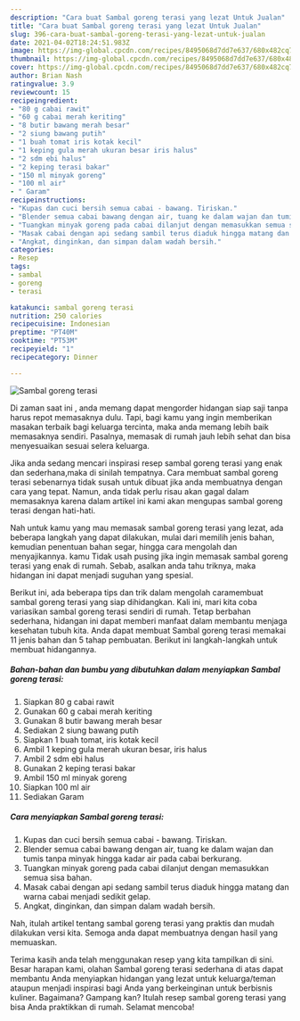 ```yaml
---
description: "Cara buat Sambal goreng terasi yang lezat Untuk Jualan"
title: "Cara buat Sambal goreng terasi yang lezat Untuk Jualan"
slug: 396-cara-buat-sambal-goreng-terasi-yang-lezat-untuk-jualan
date: 2021-04-02T18:24:51.983Z
image: https://img-global.cpcdn.com/recipes/8495068d7dd7e637/680x482cq70/sambal-goreng-terasi-foto-resep-utama.jpg
thumbnail: https://img-global.cpcdn.com/recipes/8495068d7dd7e637/680x482cq70/sambal-goreng-terasi-foto-resep-utama.jpg
cover: https://img-global.cpcdn.com/recipes/8495068d7dd7e637/680x482cq70/sambal-goreng-terasi-foto-resep-utama.jpg
author: Brian Nash
ratingvalue: 3.9
reviewcount: 15
recipeingredient:
- "80 g cabai rawit"
- "60 g cabai merah keriting"
- "8 butir bawang merah besar"
- "2 siung bawang putih"
- "1 buah tomat iris kotak kecil"
- "1 keping gula merah ukuran besar iris halus"
- "2 sdm ebi halus"
- "2 keping terasi bakar"
- "150 ml minyak goreng"
- "100 ml air"
- " Garam"
recipeinstructions:
- "Kupas dan cuci bersih semua cabai - bawang. Tiriskan."
- "Blender semua cabai bawang dengan air, tuang ke dalam wajan dan tumis tanpa minyak hingga kadar air pada cabai berkurang."
- "Tuangkan minyak goreng pada cabai dilanjut dengan memasukkan semua sisa bahan."
- "Masak cabai dengan api sedang sambil terus diaduk hingga matang dan warna cabai menjadi sedikit gelap."
- "Angkat, dinginkan, dan simpan dalam wadah bersih."
categories:
- Resep
tags:
- sambal
- goreng
- terasi

katakunci: sambal goreng terasi 
nutrition: 250 calories
recipecuisine: Indonesian
preptime: "PT40M"
cooktime: "PT53M"
recipeyield: "1"
recipecategory: Dinner

---
```



![Sambal goreng terasi](https://img-global.cpcdn.com/recipes/8495068d7dd7e637/680x482cq70/sambal-goreng-terasi-foto-resep-utama.jpg)

Di zaman  saat ini , anda memang dapat mengorder hidangan siap saji tanpa harus repot memasaknya dulu. Tapi, bagi kamu yang ingin memberikan masakan terbaik bagi keluarga tercinta, maka anda memang lebih baik memasaknya sendiri. Pasalnya, memasak di rumah jauh lebih sehat dan bisa menyesuaikan sesuai selera keluarga.

Jika anda sedang mencari inspirasi resep sambal goreng terasi yang enak dan sederhana,maka di sinilah tempatnya. Cara membuat sambal goreng terasi  sebenarnya tidak susah untuk dibuat jika anda membuatnya dengan cara yang tepat. Namun, anda tidak perlu risau akan gagal dalam memasaknya 
karena dalam artikel ini kami akan mengupas sambal goreng terasi dengan hati-hati.  



Nah untuk kamu yang mau memasak sambal goreng terasi yang lezat, ada beberapa langkah yang dapat dilakukan, mulai dari memilih jenis bahan, kemudian penentuan bahan segar, hingga cara mengolah dan menyajikannya. kamu Tidak usah pusing jika ingin memasak sambal goreng terasi yang enak di rumah. Sebab, asalkan anda  tahu triknya, maka hidangan ini dapat menjadi suguhan yang spesial.

Berikut ini, ada beberapa tips dan trik dalam mengolah caramembuat sambal goreng terasi yang siap dihidangkan. Kali ini, mari kita coba variasikan sambal goreng terasi sendiri di rumah. Tetap berbahan sederhana, hidangan ini dapat memberi manfaat dalam membantu menjaga kesehatan tubuh kita. Anda dapat membuat Sambal goreng terasi memakai 11 jenis bahan dan 5 tahap pembuatan. Berikut ini langkah-langkah untuk membuat hidangannya.

<!--inarticleads1-->

##### Bahan-bahan dan bumbu yang dibutuhkan dalam menyiapkan Sambal goreng terasi:

1. Siapkan 80 g cabai rawit
1. Gunakan 60 g cabai merah keriting
1. Gunakan 8 butir bawang merah besar
1. Sediakan 2 siung bawang putih
1. Siapkan 1 buah tomat, iris kotak kecil
1. Ambil 1 keping gula merah ukuran besar, iris halus
1. Ambil 2 sdm ebi halus
1. Gunakan 2 keping terasi bakar
1. Ambil 150 ml minyak goreng
1. Siapkan 100 ml air
1. Sediakan  Garam




<!--inarticleads2-->

##### Cara menyiapkan Sambal goreng terasi:

1. Kupas dan cuci bersih semua cabai - bawang. Tiriskan.
1. Blender semua cabai bawang dengan air, tuang ke dalam wajan dan tumis tanpa minyak hingga kadar air pada cabai berkurang.
1. Tuangkan minyak goreng pada cabai dilanjut dengan memasukkan semua sisa bahan.
1. Masak cabai dengan api sedang sambil terus diaduk hingga matang dan warna cabai menjadi sedikit gelap.
1. Angkat, dinginkan, dan simpan dalam wadah bersih.




Nah, itulah artikel tentang  sambal goreng terasi  yang praktis dan mudah dilakukan versi kita. Semoga anda dapat membuatnya dengan hasil yang memuaskan. 

Terima kasih anda telah menggunakan resep yang kita tampilkan di sini. Besar harapan kami, olahan  Sambal goreng terasi sederhana di atas dapat membantu Anda menyiapkan hidangan yang lezat untuk keluarga/teman ataupun menjadi inspirasi bagi Anda yang berkeinginan untuk berbisnis kuliner. Bagaimana? Gampang kan? Itulah resep sambal goreng terasi yang bisa Anda praktikkan di rumah. Selamat mencoba!


